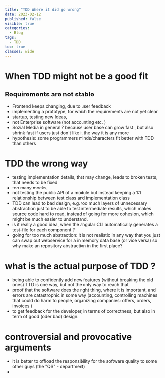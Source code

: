 ```yaml
---
title: "TDD Where it did go wrong"
date: 2023-02-12
published: false
visible: true
categories:
  - Blog
tags:
  - TDD
toc: true
classes: wide
---
```


# When TDD might not be a good fit
## Requirements are not stable
* Frontend keeps changing, due to user feedback
* implementing a prototype, for which the requirements are not yet clear
* startup, testing new Ideas,
* not Enterprise software (not accounting etc. )
* Sozial Media in general ? because user base can grow fast , but also shrink fast if users just don't like it the way it is any more
* hypothesis: some programmers minds/characters fit better with TDD than others 


# TDD the wrong way
* testing implementation details, that may change, leads to broken tests, that needs to be fixed
* too many mocks, 
* not testing the public API of a module but instead keeping a 1:1 relationship between test class and implementation class
* TDD can lead to bad design, e.g.  too much layers of unnecessary abstraction just to be able to test intermediate results, which makes source code hard to read, instead of going for more cohesion, which might be much easier to understand.
* is it really a good idea, when the angular CLI automatically generates a test-file for each component ?
* going for too much abstraction: it is not realistic in any way that you just can swap out webservice for a in memory data base (or vice versa) so why make an repository abstraction in the first place?


# what is the actual purpose of TDD ?
* being able to confidently add new features (without breaking the old ones) TTD is one way, but not the only way to reach that 
* proof that the software does the right thing, where it is important, and errors are catastrophic in some way (accounting, controlling machines that could do harm to people, organizing companies: offers, orders, invoices )
* to get feedback for the developer, in terms of correctness, but also in term of good (oder bad) design.

# controversial and provocative arguments
* it is better to offload the responsibility for the software quality to some other guys (the "QS" - department)
* 